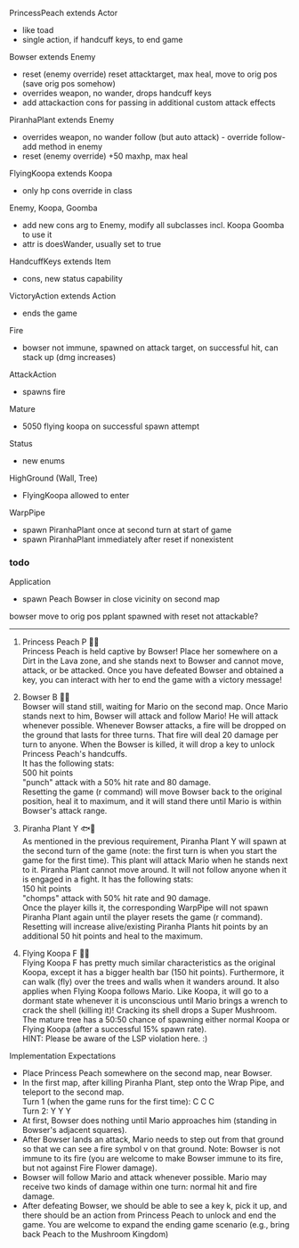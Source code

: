 PrincessPeach extends Actor
- like toad
- single action, if handcuff keys, to end game

Bowser extends Enemy
- reset (enemy override) reset attacktarget, max heal, move to orig pos (save orig pos somehow)
- overrides weapon, no wander, drops handcuff keys
- add attackaction cons for passing in additional custom attack effects

PiranhaPlant extends Enemy
- overrides weapon, no wander follow (but auto attack) - override follow-add method in enemy
- reset (enemy override) +50 maxhp, max heal

FlyingKoopa extends Koopa
- only hp cons override in class

Enemy, Koopa, Goomba
- add new cons arg to Enemy, modify all subclasses incl. Koopa Goomba to use it
- attr is doesWander, usually set to true

HandcuffKeys extends Item
- cons, new status capability

VictoryAction extends Action
- ends the game

Fire
- bowser not immune, spawned on attack target, on successful hit, can stack up (dmg increases)

AttackAction
- spawns fire

Mature
- 5050 flying koopa on successful spawn attempt

Status
- new enums

HighGround (Wall, Tree)
- FlyingKoopa allowed to enter

WarpPipe
- spawn PiranhaPlant once at second turn at start of game
- spawn PiranhaPlant immediately after reset if nonexistent

### todo

Application
- spawn Peach Bowser in close vicinity on second map

bowser move to orig pos
pplant spawned with reset not attackable?

---

1. Princess Peach P 👸🍑  
Princess Peach is held captive by Bowser! Place her somewhere on a Dirt in the Lava zone, and she stands next to Bowser and cannot move, attack, or be attacked. Once you have defeated Bowser and obtained a key, you can interact with her to end the game with a victory message!

2. Bowser B 🐢😈  
Bowser will stand still, waiting for Mario on the second map. Once Mario stands next to him, Bowser will attack and follow Mario! He will attack whenever possible. Whenever Bowser attacks, a fire will be dropped on the ground that lasts for three turns. That fire will deal 20 damage per turn to anyone. When the Bowser is killed, it will drop a key to unlock Princess Peach's handcuffs.  
It has the following stats:  
500 hit points  
"punch" attack with a 50% hit rate and 80 damage.  
Resetting the game (r command) will move Bowser back to the original position, heal it to maximum, and it will stand there until Mario is within Bowser's attack range.

3. Piranha Plant Y 🐟🥀  
As mentioned in the previous requirement, Piranha Plant Y will spawn at the second turn of the game (note: the first turn is when you start the game for the first time). This plant will attack Mario when he stands next to it. Piranha Plant cannot move around. It will not follow anyone when it is engaged in a fight. It has the following stats:  
150 hit points  
"chomps" attack with 50% hit rate and 90 damage.  
Once the player kills it, the corresponding WarpPipe will not spawn Piranha Plant again until the player resets the game (r command). Resetting will increase alive/existing Piranha Plants hit points by an additional 50 hit points and heal to the maximum.

4. Flying Koopa F 💸🐢  
Flying Koopa F has pretty much similar characteristics as the original Koopa, except it has a bigger health bar (150 hit points). Furthermore, it can walk (fly) over the trees and walls when it wanders around. It also applies when Flying Koopa follows Mario. Like Koopa, it will go to a dormant state whenever it is unconscious until Mario brings a wrench to crack the shell (killing it)! Cracking its shell drops a Super Mushroom. The mature tree has a 50:50 chance of spawning either normal Koopa or Flying Koopa (after a successful 15% spawn rate).  
HINT: Please be aware of the LSP violation here. :)

Implementation Expectations
- Place Princess Peach somewhere on the second map, near Bowser.
- In the first map, after killing Piranha Plant, step onto the Wrap Pipe, and teleport to the second map.  
Turn 1 (when the game runs for the first time): C C C  
Turn 2: Y Y Y
- At first, Bowser does nothing until Mario approaches him (standing in Bowser's adjacent squares).
- After Bowser lands an attack, Mario needs to step out from that ground so that we can see a fire symbol v on that ground. Note: Bowser is not immune to its fire (you are welcome to make Bowser immune to its fire, but not against Fire Flower damage).
- Bowser will follow Mario and attack whenever possible. Mario may receive two kinds of damage within one turn: normal hit and fire damage.
- After defeating Bowser, we should be able to see a key k, pick it up, and there should be an action from Princess Peach to unlock and end the game. You are welcome to expand the ending game scenario (e.g., bring back Peach to the Mushroom Kingdom)
